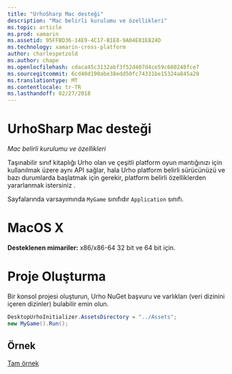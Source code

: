 ```yaml
---
title: "UrhoSharp Mac desteği"
description: "Mac belirli kurulumu ve özellikleri"
ms.topic: article
ms.prod: xamarin
ms.assetid: 95FFBD36-14E9-4C17-B1E8-9A04E81E824D
ms.technology: xamarin-cross-platform
author: charlespetzold
ms.author: chape
ms.openlocfilehash: cdaca45c3132abf3f52d407d4ce59c680248fce7
ms.sourcegitcommit: 6cd40d190abe38edd50fc74331be15324a845a28
ms.translationtype: MT
ms.contentlocale: tr-TR
ms.lasthandoff: 02/27/2018
---
```

# <a name="urhosharp-mac-support"></a>UrhoSharp Mac desteği

_Mac belirli kurulumu ve özellikleri_

Taşınabilir sınıf kitaplığı Urho olan ve çeşitli platform oyun mantığınızı için kullanılmak üzere aynı API sağlar, hala Urho platform belirli sürücünüzü ve bazı durumlarda başlatmak için gerekir, platform belirli özelliklerden yararlanmak istersiniz .

Sayfalarında varsayımında `MyGame` sınıfıdır `Application` sınıfı.

# <a name="macos-x"></a>MacOS X

**Desteklenen mimariler:** x86/x86-64 32 bit ve 64 bit için.

# <a name="creating-a-project"></a>Proje Oluşturma

Bir konsol projesi oluşturun, Urho NuGet başvuru ve varlıkları (veri dizinini içeren dizinler) bulabilir emin olun.

```csharp
DesktopUrhoInitializer.AssetsDirectory = "../Assets";
new MyGame().Run();
```

## <a name="example"></a>Örnek

[Tam örnek](https://github.com/xamarin/urho-samples/tree/master/FeatureSamples/Cocoa)


